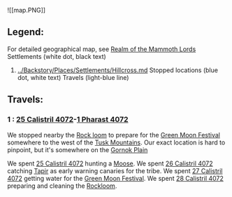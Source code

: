 ![[map.PNG]]
## Legend: 
For detailed geographical map, see [Realm of the Mammoth Lords](../Backstory/Places/Realm-of-the-Mammoth-Lords.md)
Settlements (white dot, black text)
1. [../Backstory/Places/Settlements/Hillcross.md](Hillcross)
Stopped locations (blue dot, white text)
Travels (light-blue line)

## Travels:
### 1 : [25 Calistril 4072](Session-1.md#25%20Calistril%204072)-[1 Pharast 4072](Session-3.md#1%20Pharast%204072)
We stopped nearby the [Rock loom](../Backstory/Places/Places-of-Interest/Rock-loom.md) to prepare for the [Green Moon Festival](../Backstory/History/Events/Green-Moon-Festival.md) somewhere to the west of the [Tusk Mountains](../Backstory/Places/Geographical-Features/Tusk-Mountains.md). Our exact location is hard to pinpoint, but it's somewhere on the [Gornok Plain](../Backstory/Places/Geographical-Features/Gornok-Plain.md)

We spent [25 Calistril 4072](Session-1.md#25%20Calistril%204072) hunting a [Moose](../Backstory/NPCs/Fauna/Moose.md).
We spent [26 Calistril 4072](Session-1.md#26%20Calistril%204072) catching [Tapir](../Backstory/NPCs/Fauna/Tapir.md) as early warning canaries for the tribe. 
We spent [27 Calistril 4072](Session-2.md#27%20Calistril%204072) getting water for the [Green Moon Festival](../Backstory/History/Events/Green-Moon-Festival.md).
We spent [28 Calistril 4072](Session-2.md#28%20Calistril%204072) preparing and cleaning the [Rockloom](../Backstory/Places/Places-of-Interest/Rock-loom.md).
